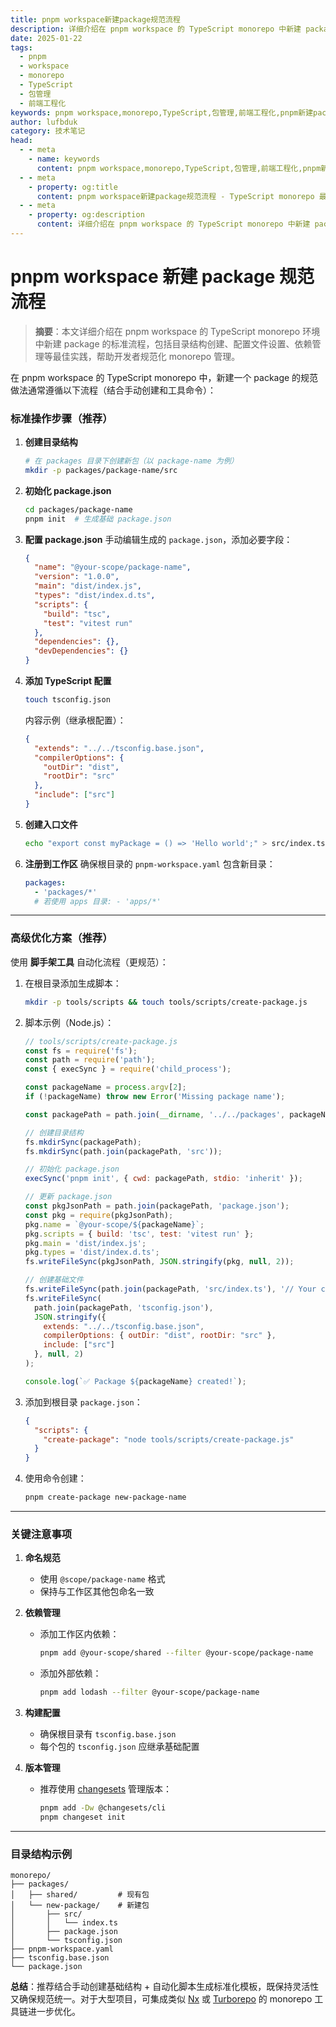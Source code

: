 ```yaml
---
title: pnpm workspace新建package规范流程
description: 详细介绍在 pnpm workspace 的 TypeScript monorepo 中新建 package 的规范流程和最佳实践
date: 2025-01-22
tags:
  - pnpm
  - workspace
  - monorepo
  - TypeScript
  - 包管理
  - 前端工程化
keywords: pnpm workspace,monorepo,TypeScript,包管理,前端工程化,pnpm新建package
author: lufbduk
category: 技术笔记
head:
  - - meta
    - name: keywords
      content: pnpm workspace,monorepo,TypeScript,包管理,前端工程化,pnpm新建package,工作区管理
  - - meta
    - property: og:title
      content: pnpm workspace新建package规范流程 - TypeScript monorepo 最佳实践
  - - meta
    - property: og:description
      content: 详细介绍在 pnpm workspace 的 TypeScript monorepo 中新建 package 的规范流程和最佳实践
---
```


# pnpm workspace 新建 package 规范流程

> **摘要**：本文详细介绍在 pnpm workspace 的 TypeScript monorepo 环境中新建 package 的标准流程，包括目录结构创建、配置文件设置、依赖管理等最佳实践，帮助开发者规范化 monorepo 管理。

在 pnpm workspace 的 TypeScript monorepo 中，新建一个 package 的规范做法通常遵循以下流程（结合手动创建和工具命令）：

### 标准操作步骤（推荐）
1. **创建目录结构**
   ```bash
   # 在 packages 目录下创建新包（以 package-name 为例）
   mkdir -p packages/package-name/src
   ```

2. **初始化 package.json**
   ```bash
   cd packages/package-name
   pnpm init  # 生成基础 package.json
   ```

3. **配置 package.json**
   手动编辑生成的 `package.json`，添加必要字段：
   ```json
   {
     "name": "@your-scope/package-name",
     "version": "1.0.0",
     "main": "dist/index.js",
     "types": "dist/index.d.ts",
     "scripts": {
       "build": "tsc",
       "test": "vitest run"
     },
     "dependencies": {},
     "devDependencies": {}
   }
   ```

4. **添加 TypeScript 配置**
   ```bash
   touch tsconfig.json
   ```
   内容示例（继承根配置）：
   ```json
   {
     "extends": "../../tsconfig.base.json",
     "compilerOptions": {
       "outDir": "dist",
       "rootDir": "src"
     },
     "include": ["src"]
   }
   ```

5. **创建入口文件**
   ```bash
   echo "export const myPackage = () => 'Hello world';" > src/index.ts
   ```

6. **注册到工作区**
   确保根目录的 `pnpm-workspace.yaml` 包含新目录：
   ```yaml
   packages:
     - 'packages/*'
     # 若使用 apps 目录: - 'apps/*'
   ```

---

### 高级优化方案（推荐）
使用 **脚手架工具** 自动化流程（更规范）：
1. 在根目录添加生成脚本：
   ```bash
   mkdir -p tools/scripts && touch tools/scripts/create-package.js
   ```

2. 脚本示例（Node.js）：
   ```javascript
   // tools/scripts/create-package.js
   const fs = require('fs');
   const path = require('path');
   const { execSync } = require('child_process');

   const packageName = process.argv[2];
   if (!packageName) throw new Error('Missing package name');

   const packagePath = path.join(__dirname, '../../packages', packageName);

   // 创建目录结构
   fs.mkdirSync(packagePath);
   fs.mkdirSync(path.join(packagePath, 'src'));

   // 初始化 package.json
   execSync('pnpm init', { cwd: packagePath, stdio: 'inherit' });

   // 更新 package.json
   const pkgJsonPath = path.join(packagePath, 'package.json');
   const pkg = require(pkgJsonPath);
   pkg.name = `@your-scope/${packageName}`;
   pkg.scripts = { build: 'tsc', test: 'vitest run' };
   pkg.main = 'dist/index.js';
   pkg.types = 'dist/index.d.ts';
   fs.writeFileSync(pkgJsonPath, JSON.stringify(pkg, null, 2));

   // 创建基础文件
   fs.writeFileSync(path.join(packagePath, 'src/index.ts'), '// Your code here');
   fs.writeFileSync(
     path.join(packagePath, 'tsconfig.json'),
     JSON.stringify({
       extends: "../../tsconfig.base.json",
       compilerOptions: { outDir: "dist", rootDir: "src" },
       include: ["src"]
     }, null, 2)
   );

   console.log(`✅ Package ${packageName} created!`);
   ```

3. 添加到根目录 `package.json`：
   ```json
   {
     "scripts": {
       "create-package": "node tools/scripts/create-package.js"
     }
   }
   ```

4. 使用命令创建：
   ```bash
   pnpm create-package new-package-name
   ```

---

### 关键注意事项
1. **命名规范**
   - 使用 `@scope/package-name` 格式
   - 保持与工作区其他包命名一致

2. **依赖管理**
   - 添加工作区内依赖：
     ```bash
     pnpm add @your-scope/shared --filter @your-scope/package-name
     ```
   - 添加外部依赖：
     ```bash
     pnpm add lodash --filter @your-scope/package-name
     ```

3. **构建配置**
   - 确保根目录有 `tsconfig.base.json`
   - 每个包的 `tsconfig.json` 应继承基础配置

4. **版本管理**
   - 推荐使用 [changesets](https://github.com/changesets/changesets) 管理版本：
     ```bash
     pnpm add -Dw @changesets/cli
     pnpm changeset init
     ```

---

### 目录结构示例
```
monorepo/
├── packages/
│   ├── shared/         # 现有包
│   └── new-package/    # 新建包
│       ├── src/
│       │   └── index.ts
│       ├── package.json
│       └── tsconfig.json
├── pnpm-workspace.yaml
├── tsconfig.base.json
└── package.json
```

**总结**：推荐结合手动创建基础结构 + 自动化脚本生成标准化模板，既保持灵活性又确保规范统一。对于大型项目，可集成类似 [Nx](https://nx.dev/) 或 [Turborepo](https://turbo.build/repo) 的 monorepo 工具链进一步优化。
